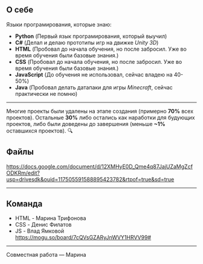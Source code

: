 ## О себе
Языки програмирования, которые знаю:
- **Python** (Первый язык програмирования, который выучил)
- **C#** (Делал и делаю прототипы игр на движке *Unity 3D*)
- **HTML** (Пробовал до начала обучения, но после забросил. Уже во время обучения были базовые знания.)
- **CSS** (Пробовал до начала обучения, но после забросил. Уже во время обучения были базовые знания.)
- **JavaScript** (До обучения не использовал, сейчас владею на 40-50%)
- **Java** (Пробовал делать датапаки для игры *Minecraft*, сейчас практически не помню)
____
Многие проекты были удалены на этапе создания (примерно **70%** всех проектов). Остальные **30%** либо остались как наработки для будующих проектов, либо были доведены до завершения (меньше **~1%** оставшихся проектов). :mag:

## Файлы
https://docs.google.com/document/d/12XMHyE0D_Qme4q87JajUZaMgZcfODKRm/edit?usp=drivesdk&ouid=117505591588895423782&rtpof=true&sd=true
____
## Команда
- HTML - Марина Трифонова
- CSS - Денис Филатов
- JS - Влад Ямковой
https://mogu.so/board/7cQVsGZARyJnWVY1HRVV99#
____
Совместная работа — Марина
